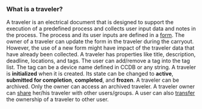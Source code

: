 ### What is a traveler?
A traveler is an electrical document that is designed to support the execution of a predefined process and collects user input data and notes in the process. The process and its user inputs are defined in a [form](#form). The owner of a traveler can update the form in the traveler during the carryout. However, the use of a new form might have impact of the traveler data that have already been collected. A traveler has properties like title, description, deadline, locations, and tags. The user can add/remove a tag into the tag list. The tag can be a device name defined in CCDB or any string. A traveler is **initialized** when it is created. Its state can be changed to **active**, **submitted for completion**, **completed**, and **frozen**. A traveler can be archived. Only the owner can access an archived traveler. A traveler owner can [share](#ownership) her/his traveler with other users/groups. A user can also [transfer](#ownership) the ownership of a traveler to other user.
